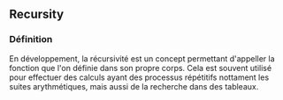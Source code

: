 ## Recursity

### Définition

En développement, la récursivité est un concept permettant d'appeller la fonction que l'on définie dans son propre
corps.
Cela est souvent utilisé pour effectuer des calculs ayant des processus répétitifs nottament les suites arythmétiques,
mais aussi de la recherche dans des tableaux.
